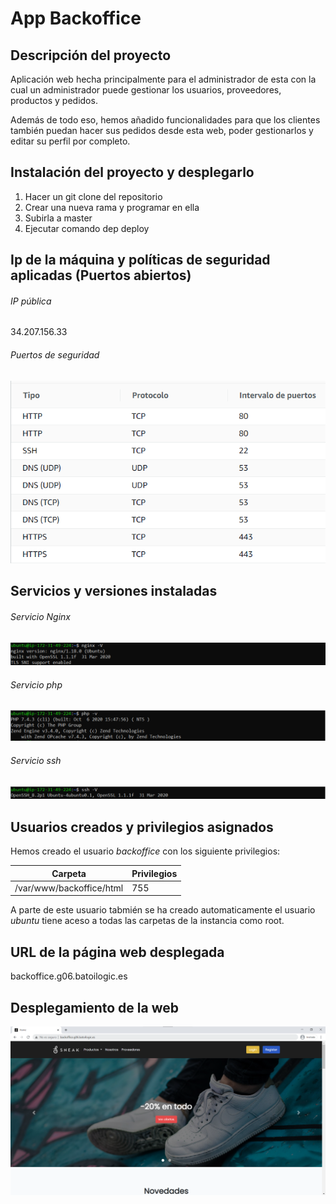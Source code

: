 # App Backoffice

## Descripción del proyecto
Aplicación web hecha principalmente para el administrador de esta con la cual un administrador puede gestionar los usuarios, proveedores, productos y pedidos.

Además de todo eso, hemos añadido funcionalidades para que los clientes también puedan hacer sus pedidos desde esta web, poder gestionarlos y editar su perfil por completo.

## Instalación del proyecto y desplegarlo
1. Hacer un git clone del repositorio
2. Crear una nueva rama y programar en ella
3. Subirla a master
4. Ejecutar comando dep deploy

## Ip de la máquina y políticas de seguridad aplicadas (Puertos abiertos)
###### IP pública 
34.207.156.33

###### Puertos de seguridad
![Puertos de seguridad](/imgs/puertosSeguridad.png)

## Servicios y versiones instaladas
###### Servicio Nginx
![Versión Nginx](/imgs/versionNginx.png)

###### Servicio php
![Versión php](/imgs/versionPHP.png)

###### Servicio ssh
![Versión SSH](/imgs/versionSSH.png)

## Usuarios creados y privilegios asignados
Hemos creado el usuario *backoffice* con los siguiente privilegios:

Carpeta   | Privilegios 
--------- | ----------- 
/var/www/backoffice/html  | 755

A parte de este usuario tabmién se ha creado automaticamente el usuario *ubuntu* tiene aceso a todas las carpetas de la instancia como root.

## URL de la página web desplegada
backoffice.g06.batoilogic.es

## Desplegamiento de la web
![Despliegue web](/imgs/despliegueWeb.png)
